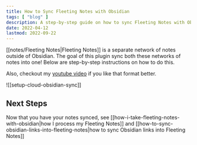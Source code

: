```yaml
---
title: How to Sync Fleeting Notes with Obsidian
tags: [ "blog" ]
description: A step-by-step guide on how to sync Fleeting Notes with Obsidian
date: 2022-04-12
lastmod: 2022-09-22
---
```

[[notes/Fleeting Notes|Fleeting Notes]] is a separate network of notes outside of Obsidian. The goal of this plugin sync both these networks of notes into one! Below are step-by-step instructions on how to do this.

Also, checkout my [youtube video](https://youtu.be/G7IqdYC5WGA) if you like that format better.

![[setup-cloud-obsidian-sync]]

## Next Steps
Now that you have your notes synced, see [[how-i-take-fleeting-notes-with-obsidian|how I process my Fleeting Notes]] and [[how-to-sync-obsidian-links-into-fleeting-notes|how to sync Obsidian links into Fleeting Notes]]